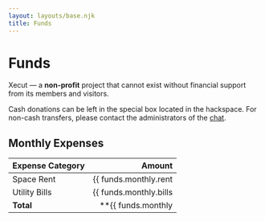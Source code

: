 ```yaml
---
layout: layouts/base.njk
title: Funds
---
```


# Funds

Xecut&nbsp;&mdash; a **non-profit** project
that cannot exist without financial support
from its members and visitors.

Cash donations can be left in the special box
located in the hackspace.
For non-cash transfers, please contact the administrators
of the <a target="_blank" href="{{ config.links.chat }}">chat</a>.

## Monthly Expenses

Expense Category     | Amount
:------------------- | -----------:
Space Rent           | {{ funds.monthly.rent | formatCurrency: funds.monthly.currency }}
Utility Bills        | {{ funds.monthly.bills | formatCurrency: funds.monthly.currency }}
**Total**            | **{{ funds.monthly | sumObjectValues | formatCurrency: funds.monthly.currency }}**
